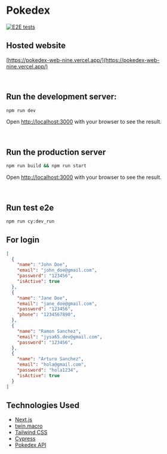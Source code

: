 # Pokedex

[![E2E tests](https://github.com/JySa65/pokedex-web/actions/workflows/cypress.yml/badge.svg?branch=main&event=push)](https://github.com/JySa65/pokedex-web/actions/workflows/cypress.yml)

## Hosted website

[https://pokedex-web-nine.vercel.app/](https://pokedex-web-nine.vercel.app/)

<br />

## Run the development server:

```bash
npm run dev
```

Open [http://localhost:3000](http://localhost:3000) with your browser to see the result.

<br />

## Run the production server

```bash
npm run build && npm run start
```

Open [http://localhost:3000](http://localhost:3000) with your browser to see the result.

<br />

## Run test e2e

```bash
npm run cy:dev_run
```

## For login
```json
[
  {
    "name": "John Doe",
    "email": "john_doe@gmail.com",
    "password": "123456",
    "isActive": true
  },
  {
    "name": "Jane Doe",
    "email": "jane_doe@gmail.com",
    "password": "123456",
    "phone": "1234567890",
  },
  {
    "name": "Ramon Sanchez",
    "email": "jysa65.dev@gmail.com",
    "password": "123456",
  },
  {
    "name": "Arturo Sanchez",
    "email": "hola@gmail.com",
    "password": "hola1234",
    "isActive": true
  }
]

```


## Technologies Used

- [Next.js](https://nextjs.org/)
- [twin.macro](https://github.com/ben-rogerson/twin.macro)
- [Tailwind CSS](https://tailwindcss.com/)
- [Cypress](https://www.cypress.io/)
- [Pokedex API](https://pokeapi.co/)

